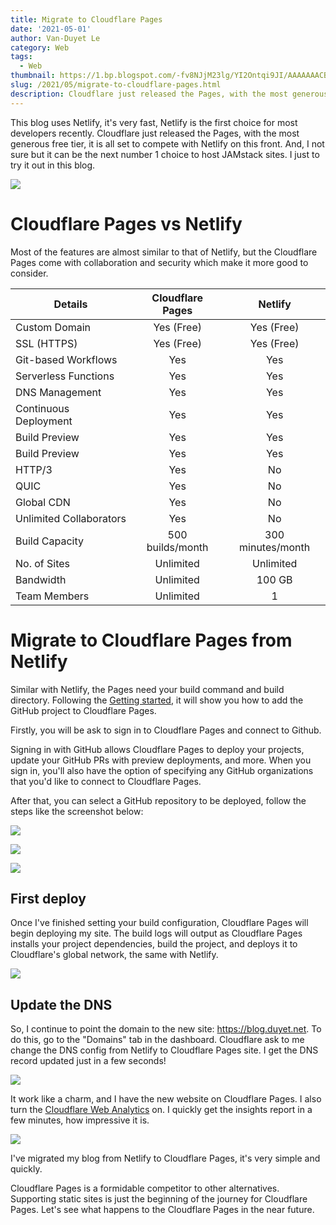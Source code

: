 ```yaml
---
title: Migrate to Cloudflare Pages
date: '2021-05-01'
author: Van-Duyet Le
category: Web
tags:
  - Web
thumbnail: https://1.bp.blogspot.com/-fv8NJjM23lg/YI2Ontqi9JI/AAAAAAACBJY/u6pVcBulAh8feYttV2-FztBUISKdI8yhwCLcBGAsYHQ/s0/migrate-to-cloudflare-pages-0.png
slug: /2021/05/migrate-to-cloudflare-pages.html
description: Cloudflare just released the Pages, with the most generous free tier, it is all set to compete with Netlify on this front. I just to try it out in this blog.
---
```


This blog uses Netlify, it's very fast, Netlify is the first choice for most developers recently.
Cloudflare just released the Pages, with the most generous free tier, it is all set to compete with Netlify on this front.
And, I not sure but it can be the next number 1 choice to host JAMstack sites. I just to try it out in this blog.

![](/media/2021/05/migrate-to-cloudflare-pages-0.png)

# Cloudflare Pages vs Netlify

Most of the features are almost similar to that of Netlify, but the Cloudflare Pages come with collaboration and security which make it more good to consider.

| Details                 | Cloudflare Pages |      Netlify      |
| ----------------------- | :--------------: | :---------------: |
| Custom Domain           |    Yes (Free)    |    Yes (Free)     |
| SSL (HTTPS)             |    Yes (Free)    |    Yes (Free)     |
| Git-based Workflows     |       Yes        |        Yes        |
| Serverless Functions    |       Yes        |        Yes        |
| DNS Management          |       Yes        |        Yes        |
| Continuous Deployment   |       Yes        |        Yes        |
| Build Preview           |       Yes        |        Yes        |
| Build Preview           |       Yes        |        Yes        |
| HTTP/3                  |       Yes        |        No         |
| QUIC                    |       Yes        |        No         |
| Global CDN              |       Yes        |        No         |
| Unlimited Collaborators |       Yes        |        No         |
| Build Capacity          | 500 builds/month | 300 minutes/month |
| No. of Sites            |    Unlimited     |     Unlimited     |
| Bandwidth               |    Unlimited     |      100 GB       |
| Team Members            |    Unlimited     |         1         |

# Migrate to Cloudflare Pages from Netlify

Similar with Netlify, the Pages need your build command and build directory.
Following the [Getting started](https://developers.cloudflare.com/pages/getting-started),
it will show you how to add the GitHub project to Cloudflare Pages.

Firstly, you will be ask to sign in to Cloudflare Pages and connect to Github.

Signing in with GitHub allows Cloudflare Pages to deploy your projects, update your GitHub PRs
with preview deployments, and more. When you sign in, you'll also have the option of specifying
any GitHub organizations that you'd like to connect to Cloudflare Pages.

After that, you can select a GitHub repository to be deployed, follow the steps like the screenshot below:

![](/media/2021/05/migrate-to-cloudflare-pages-1.png)

![](/media/2021/05/migrate-to-cloudflare-pages-2.png)

![](/media/2021/05/migrate-to-cloudflare-pages-3.png)

## First deploy

Once I've finished setting your build configuration, Cloudflare Pages will begin deploying my site.
The build logs will output as Cloudflare Pages installs your project dependencies, build the project,
and deploys it to Cloudflare's global network, the same with Netlify.

![](/media/2021/05/migrate-to-cloudflare-pages-4.png)

## Update the DNS

So, I continue to point the domain to the new site: https://blog.duyet.net. To do this, go to the "Domains" tab in the dashboard.
Cloudflare ask to me change the DNS config from Netlify to Cloudflare Pages site. I get the DNS record updated just in a few seconds!

![](/media/2021/05/migrate-to-cloudflare-pages-5.png)

It work like a charm, and I have the new website on Cloudflare Pages. I also turn the [Cloudflare Web Analytics](https://www.cloudflare.com/web-analytics/) on.
I quickly get the insights report in a few minutes, how impressive it is.

![](/media/2021/05/migrate-to-cloudflare-pages-6.png)

I've migrated my blog from Netlify to Cloudflare Pages, it's very simple and quickly.

Cloudflare Pages is a formidable competitor to other alternatives.
Supporting static sites is just the beginning of the journey for Cloudflare Pages.
Let's see what happens to the Cloudflare Pages in the near future.

